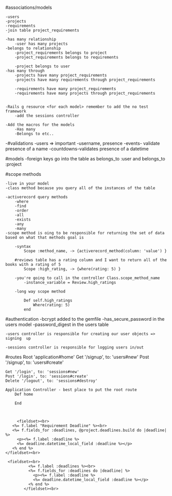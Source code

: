 #associations/models

	-users
	-projects
	-requirements
	-join table project_requirements
	
	-has many relationship
		-user has many projects
	-belongs to relationship 
		-project_requirements belongs to project
		-project_requirements belongs to requirements
		
		-project belongs to user
	-has many through 
		-projects have many project_requirements
		-projects have many requirements through project_requirements
		
		-requirements have many project_requirements
		-requirements have many projects through project_requirements
		
		
	-Rails g resource <for each model> remember to add the no test framework
		-add the sessions controller 
		
	-Add the macros for the models 
		-Has many
		-Belongs to etc..
		
-#validations
	-users => important
		-username, presence
	 -events- validate presence of a name 
	-countdowns-validates presence of a datetime
	
#models
	-foreign keys go into the table as belongs_to :user and belongs_to :project
	
#scope methods

	-live in your model 
	-class method because you query all of the instances of the table 
	
	-activerecord query methods
		-where
		-find
		-order
		-all
		-exists
		-any
		-many
	-scope method is oing to be responsible for returning the set of data based on what that methods goal is 
	
		-syntax
			Scope :method_name, -> {activerecord_method(column: 'value') }
	
		#reviews table has a rating column and I want to return all of the books with a rating of 5 
			Scope :high_rating, -> {where(rating: 5) }
			
		-you're going to call in the controller Class.scope_method_name
			-instance_variable = Review.high_ratings
			
		-long way scope method 
		
			Def self.high_ratings
				Where(rating: 5)
			end
#authentication
	-bcrypt added to the gemfile
	-has_secure_password in the users model 
	-password_digest in the users table

	-users controller is responsible for creating our user objects => signing  up
	
	-sessions controller is responsible for logging users in/out 
	
#routes 
	Root 'application#home'
	Get '/signup', to: 'users#new'
	Post '/signup', to: 'users#create'
	
	Get '/login', to: 'sessions#new'
	Post '/login', to: 'sessions#create'
	Delete '/logout', to: 'sessions#destroy'
	
	Application Controller - best place to put the root route
		Def home
		
		End 
     

      
         <fieldset><br>
       <%= f.label "Requirement Deadline" %><br>
       <%= f.fields_for :deadlines, @project.deadlines.build do |deadline| %>
         <p><%= f.label :deadline %>
         <%= deadline.datetime_local_field :deadline %></p>
       <% end %>
    </fieldset><br>

     <fieldset><br>
              <%= f.label :deadlines %><br>
              <%= f.fields_for :deadlines do |deadline| %>
                <p><%= f.label :deadline %>
                <%= deadline.datetime_local_field :deadline %></p>
              <% end %>
            </fieldset><br>